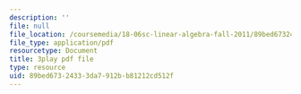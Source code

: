 ```yaml
---
description: ''
file: null
file_location: /coursemedia/18-06sc-linear-algebra-fall-2011/89bed67324333da7912bb81212cd512f_Ts3o2I8_Mxc.pdf
file_type: application/pdf
resourcetype: Document
title: 3play pdf file
type: resource
uid: 89bed673-2433-3da7-912b-b81212cd512f
---
```

